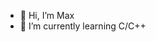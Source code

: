 - 👋 Hi, I’m Max
- 🌱 I’m currently learning С/С++

<!---
Max0994/Max0994 is a ✨ special ✨ repository because its `README.md` (this file) appears on your GitHub profile.
You can click the Preview link to take a look at your changes.
--->
